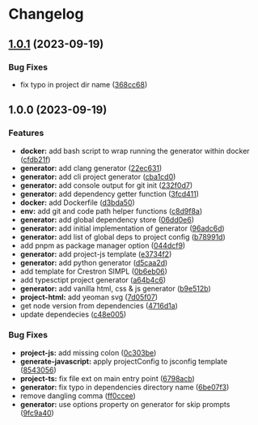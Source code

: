 # Changelog

## [1.0.1](https://github.com/Norgate-AV/generator-norgate-av/compare/v1.0.0...v1.0.1) (2023-09-19)


### Bug Fixes

* fix typo in project dir name ([368cc68](https://github.com/Norgate-AV/generator-norgate-av/commit/368cc685fbde0e7acaf767b374423b6125218cfe))

## 1.0.0 (2023-09-19)


### Features

* **docker:** add bash script to wrap running the generator within docker ([cfdb21f](https://github.com/Norgate-AV/generator-norgate-av/commit/cfdb21fd2ecebbee9deff7fed866b1cd07ad576f))
* **generator:** add clang generator ([22ec631](https://github.com/Norgate-AV/generator-norgate-av/commit/22ec63164de3f7ec0210f2ccbc53eed0a7bbbf13))
* **generator:** add cli project generator ([cba1cd0](https://github.com/Norgate-AV/generator-norgate-av/commit/cba1cd00f73fd80c87c155cc06dde7c11bdb2506))
* **generator:** add console output for git init ([232f0d7](https://github.com/Norgate-AV/generator-norgate-av/commit/232f0d71ceae95fc263106f67a848d5d09eb6673))
* **generator:** add dependency getter function ([3fcd411](https://github.com/Norgate-AV/generator-norgate-av/commit/3fcd41194af0b5dc1738ec8d876952141003d7b8))
* **docker:** add Dockerfile ([d3bda50](https://github.com/Norgate-AV/generator-norgate-av/commit/d3bda50f9e92eecc170214033f8515617daba085))
* **env:** add git and code path helper functions ([c8d9f8a](https://github.com/Norgate-AV/generator-norgate-av/commit/c8d9f8a5e5869c82a5a4be4973c875c8e2470dae))
* **generator:** add global dependency store ([06dd0e6](https://github.com/Norgate-AV/generator-norgate-av/commit/06dd0e68ffe79ed1d47ab842cfdd7133fd9c8ef2))
* **generator:** add initial implementation of generator ([96adc6d](https://github.com/Norgate-AV/generator-norgate-av/commit/96adc6da837ea12ca6cb9f1fe843610a3bf8ab5c))
* **generator:** add list of global deps to project config ([b78991d](https://github.com/Norgate-AV/generator-norgate-av/commit/b78991d98760367fe1ab79535a4371394d33780a))
* add pnpm as package manager option ([044dcf9](https://github.com/Norgate-AV/generator-norgate-av/commit/044dcf93ce1d56fd91971f14f022e1756eb52aa3))
* **generator:** add project-js template ([e3734f2](https://github.com/Norgate-AV/generator-norgate-av/commit/e3734f2ee1e836e82b9194d81d622cea500d390f))
* **generator:** add python generator ([d5caa2d](https://github.com/Norgate-AV/generator-norgate-av/commit/d5caa2d818d02473c231c5f8f94a1969d8447cfd))
* add template for Crestron SIMPL ([0b6eb06](https://github.com/Norgate-AV/generator-norgate-av/commit/0b6eb066a81b88f88dfffa8b0d2b2b58e2dc60f6))
* add typesctipt project generator ([a64b4c6](https://github.com/Norgate-AV/generator-norgate-av/commit/a64b4c69425e7eb12dfdf223e2bc87323791ab4e))
* **generator:** add vanilla html, css & js generator ([b9e512b](https://github.com/Norgate-AV/generator-norgate-av/commit/b9e512b9b5ed80497a07ff0b3a6f40f726c76fde))
* **project-html:** add yeoman svg ([7d05f07](https://github.com/Norgate-AV/generator-norgate-av/commit/7d05f078590c2b163ab6ae466f293c44031049e8))
* get node version from dependencies ([4716d1a](https://github.com/Norgate-AV/generator-norgate-av/commit/4716d1a0a922907023688475e79f2656265c7f78))
* update dependecies ([c48e005](https://github.com/Norgate-AV/generator-norgate-av/commit/c48e005f25332e3311ded4d3a78264cde8918aa1))


### Bug Fixes

* **project-js:** add missing colon ([0c303be](https://github.com/Norgate-AV/generator-norgate-av/commit/0c303becba7c411191516a04bb82dac12ebf9be5))
* **generate-javascript:** apply projectConfig to jsconfig template ([8543056](https://github.com/Norgate-AV/generator-norgate-av/commit/8543056c3d7f9a4a724771703e517b1f58f22736))
* **project-ts:** fix file ext on main entry point ([6798acb](https://github.com/Norgate-AV/generator-norgate-av/commit/6798acb9cabe54827a7acfaf0ac69ea336c49a77))
* **generator:** fix typo in dependencies directory name ([6be07f3](https://github.com/Norgate-AV/generator-norgate-av/commit/6be07f33de1af390809f51f6fc2c043c59cb8324))
* remove dangling comma ([ff0ccee](https://github.com/Norgate-AV/generator-norgate-av/commit/ff0cceeb97ebcf7c5332c0c0c17adac16ea6098c))
* **generator:** use options property on generator for skip prompts ([9fc9a40](https://github.com/Norgate-AV/generator-norgate-av/commit/9fc9a4002a553eb02d907b43a1949a62b85831e5))
